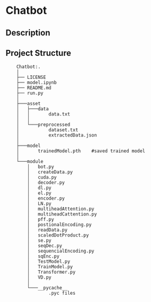 # Chatbot

## Description



## Project Structure 

        Chatbot:.
        │
        ├── LICENSE
        ├── model.ipynb
        ├── README.md
        ├── run.py
        │
        ├───asset
        │   ├───data
        │   │       data.txt
        │   │
        │   └───preprocessed
        │           dataset.txt
        │           extractedData.json
        │
        ├───model
        │       trainedModel.pth    #saved trained model
        │
        └───module
            │   bot.py
            │   createData.py
            │   cuda.py
            │   decoder.py
            │   dl.py
            │   el.py
            │   encoder.py
            │   LN.py
            │   multiheadAttention.py
            │   multiheadCattention.py
            │   pff.py
            │   postionalEncoding.py
            │   readData.py
            │   scaledDotProduct.py
            │   se.py
            │   seqDec.py
            │   sequencialEncoding.py
            │   sqEnc.py
            │   TestModel.py
            │   TrainModel.py
            │   Transformer.py
            │   VD.py
            │
            └───__pycache__
                    .pyc files